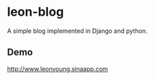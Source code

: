 leon-blog
=========

A simple blog implemented in Django and python.

Demo
-----

http://www.leonyoung.sinaapp.com
